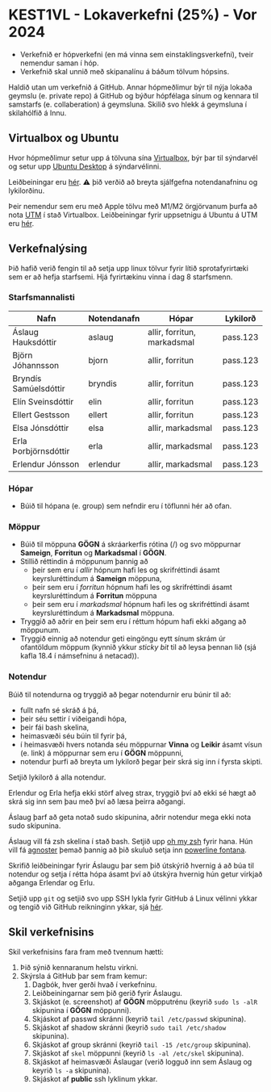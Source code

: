# KEST1VL - Lokaverkefni (25%) - Vor 2024

- Verkefnið er hópverkefni (en má vinna sem einstaklingsverkefni), tveir nemendur saman í hóp.
- Verkefnið skal unnið með skipanalínu á báðum tölvum hópsins.

Haldið utan um verkefnið á GitHub. Annar hópmeðlimur býr til nýja lokaða geymslu (e. private repo) á GitHub og býður hópfélaga sínum og kennara til samstarfs (e. collaberation) á geymsluna. Skilið svo hlekk á geymsluna í skilahólfið á Innu.

## Virtualbox og Ubuntu

Hvor hópmeðlimur setur upp á tölvuna sína [Virtualbox](https://www.virtualbox.org), býr þar til sýndarvél og setur upp [Ubuntu Desktop](https://ubuntu.com/download/desktop) á sýndarvélinni.

Leiðbeiningar eru [hér](https://ubuntu.com/tutorials/how-to-run-ubuntu-desktop-on-a-virtual-machine-using-virtualbox). :warning: þið verðið að breyta sjálfgefna notendanafninu og lykilorðinu.

Þeir nemendur sem eru með Apple tölvu með M1/M2 örgjörvanum þurfa að nota [UTM](https://mac.getutm.app) í stað Virtualbox. Leiðbeiningar fyrir uppsetnigu á Ubuntu á UTM eru [hér](https://docs.getutm.app/guides/ubuntu/).

## Verkefnalýsing

Þið hafið verið fengin til að setja upp linux tölvur fyrir lítið sprotafyrirtæki sem er að hefja starfsemi. Hjá fyrirtækinu vinna í dag 8 starfsmenn.

### Starfsmannalisti

Nafn | Notendanafn | Hópar | Lykilorð
--- | --- | --- | ---
Áslaug Hauksdóttir | aslaug | allir, forritun, markadsmal | pass.123
Björn Jóhannsson | bjorn | allir, forritun | pass.123
Bryndís Samúelsdóttir | bryndis | allir, forritun | pass.123
Elín Sveinsdóttir | elin | allir, forritun | pass.123
Ellert Gestsson | ellert | allir, forritun | pass.123
Elsa Jónsdóttir | elsa | allir, markadsmal | pass.123
Erla Þorbjörnsdóttir | erla | allir, markadsmal | pass.123
Erlendur Jónsson | erlendur | allir, markadsmal | pass.123

### Hópar

- Búið til hópana (e. group) sem nefndir eru í töflunni hér að ofan.

### Möppur

- Búið til möppuna **GÖGN** á skráarkerfis rótina (/) og svo möppurnar **Sameign**, **Forritun** og **Markadsmal** í **GÖGN**.
- Stillið réttindin á möppunum þannig að 
  - þeir sem eru í *allir* hópnum hafi les og skrifréttindi ásamt keyrsluréttindum á **Sameign** möppuna, 
  - þeir sem eru í *forritun* hópnum hafi les og skrifréttindi ásamt keyrsluréttindum á **Forritun** möppuna 
  - þeir sem eru í *markadsmal* hópnum hafi les og skrifréttindi ásamt keyrsluréttindum á **Markadsmal** möppuna.
- Tryggið að aðrir en þeir sem eru í réttum hópum hafi ekki aðgang að möppunum.
- Tryggið einnig að notendur geti eingöngu eytt sínum skrám úr ofantöldum möppum (kynnið ykkur *sticky bit* til að leysa þennan lið (sjá kafla 18.4 í námsefninu á netacad)).

### Notendur

Búið til notendurna og tryggið að þegar notendurnir eru búnir til að:

- fullt nafn sé skráð á þá,
- þeir séu settir í viðeigandi hópa,
- þeir fái bash skelina,
- heimasvæði séu búin til fyrir þá,
- í heimasvæði hvers notanda séu möppurnar **Vinna** og **Leikir** ásamt vísun (e. link) á möppurnar sem eru í **GÖGN** möppunni,
- notendur þurfi að breyta um lykilorð þegar þeir skrá sig inn í fyrsta skipti.

Setjið lykilorð á alla notendur.

Erlendur og Erla hefja ekki störf alveg strax, tryggið því að ekki sé hægt að skrá sig inn sem þau með því að læsa þeirra aðgangi.

Áslaug þarf að geta notað sudo skipunina, aðrir notendur mega ekki nota sudo skipunina.

Áslaug vill fá zsh skelina í stað bash. Setjið upp [oh my zsh](https://ohmyz.sh) fyrir hana. Hún vill fá [agnoster](https://github.com/ohmyzsh/ohmyzsh/wiki/Themes#agnoster) þemað þannig að þið skuluð setja inn [powerline fontana](https://github.com/powerline/fonts).

Skrifið leiðbeiningar fyrir Áslaugu þar sem þið útskýrið hvernig á að búa til notendur og setja í rétta hópa ásamt því að útskýra hvernig hún getur virkjað aðganga Erlendar og Erlu.

Setjið upp ```git``` og setjið svo upp SSH lykla fyrir GitHub á Linux vélinni ykkar og tengið við GitHub reikninginn ykkar, sjá [hér](https://docs.github.com/en/authentication/connecting-to-github-with-ssh/generating-a-new-ssh-key-and-adding-it-to-the-ssh-agent).

## Skil verkefnisins

Skil verkefnisins fara fram með tvennum hætti:

1. Þið sýnið kennaranum helstu virkni.
2. Skýrsla á GitHub þar sem fram kemur:
   1. Dagbók, hver gerði hvað í verkefninu.
   2. Leiðbeiningarnar sem þið gerið fyrir Áslaugu.
   3. Skjáskot (e. screenshot) af **GÖGN** möpputrénu (keyrið ```sudo ls -alR``` skipunina í **GÖGN** möppunni).
   4. Skjáskot af passwd skránni (keyrið ```tail /etc/passwd``` skipunina).
   5. Skjáskot af shadow skránni (keyrið `sudo tail /etc/shadow` skipunina).
   6. Skjáskot af group skránni (keyrið ```tail -15 /etc/group``` skipunina).
   7. Skjáskot af `skel` möppunni (keyrið `ls -al /etc/skel` skipunina).
   8. Skjáskot af heimasvæði Áslaugar (verið logguð inn sem Áslaug og keyrið `ls -a` skipunina).
   9. Skjáskot af **public** ssh lyklinum ykkar.
